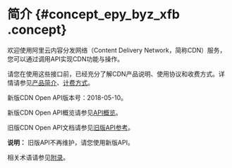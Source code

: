 # 简介 {#concept_epy_byz_xfb .concept}

欢迎使用阿里云内容分发网络（Content Delivery Network，简称CDN）服务，您可以通过调用API实现CDN功能与操作。

请您在使用这些接口前，已经充分了解CDN产品说明、使用协议和收费方式。详情请参见[产品简介](../../../../cn.zh-CN/产品简介/什么是阿里云CDN.md#)、[计费方式](../../../../cn.zh-CN/产品定价/计费方式/基础服务计费.md#)。

新版CDN Open API版本号：2018-05-10。

新版CDN Open API概览请参见[API概览](cn.zh-CN/新版API参考/API概览.md#)。

旧版CDN Open API文档请参见[旧版API参考](../../../../cn.zh-CN/旧版API参考/API概览.md)。

**说明：** 旧版API不再维护，请您使用新版API。

相关术语请参见[附录](../../../../cn.zh-CN/旧版API参考/附录.md)。

